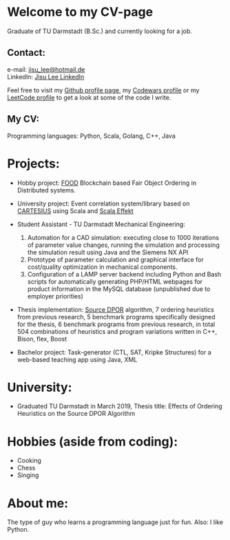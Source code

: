 # Welcome to my CV-page

Graduate of TU Darmstadt (B.Sc.) and currently looking for a job.  

## Contact:    
  e-mail: [jisu_lee@hotmail.de](mailto:jisu_lee@hotmail.de)   
  LinkedIn: [Jisu Lee LinkedIn](https://www.linkedin.com/in/jisu-lee-599a29182/)   
  
Feel free to visit my [Github profile page](https://github.com/lee195/), my [Codewars profile](https://www.codewars.com/users/lee195) or my [LeetCode profile](https://leetcode.com/lee195/) to get a look at some of the code I write.   

## My CV:

Programming languages: Python, Scala, Golang, C++, Java  

# Projects:
- Hobby project: [FOOD](https://github.com/lee195/FOOD) Blockchain based Fair Object Ordering in Distributed systems. 

- University project: Event correlation system/library based on [CARTESIUS](http://www.st.informatik.tu-darmstadt.de/artifacts/corrl/cartesius_preprint.pdf) using Scala and [Scala Effekt](https://github.com/b-studios/scala-effekt)

- Student Assistant - TU Darmstadt Mechanical Engineering:
  1. Automation for a CAD simulation: executing close to 1000 iterations of parameter value changes, running the simulation and processing the simulation result using Java and the Siemens NX API
  2. Prototype of parameter calculation and graphical interface for cost/quality optimization in mechanical components.
  3. Configuration of a LAMP server backend including Python and Bash scripts for automatically generating PHP/HTML webpages for product information in the MySQL database (unpublished due to employer priorities)
- Thesis implementation: [Source DPOR](http://user.it.uu.se/~parosh/publications/papers/popl2014.pdf) algorithm, 7 ordering heuristics from previous research, 5 benchmark programs specifically designed for the thesis, 6 benchmark programs from previous research, in total 504 combinations of heuristics and program variations written in C++, Bison, flex, Boost

- Bachelor project: Task-generator (CTL, SAT, Kripke Structures) for a web-based teaching app using Java, XML

# University:
- Graduated TU Darmstadt in March 2019, Thesis title: Effects of Ordering Heuristics on the Source DPOR Algorithm   

# Hobbies (aside from coding):
- Cooking
- Chess
- Singing

# About me:
  The type of guy who learns a programming language just for fun.
  Also: I like Python.
